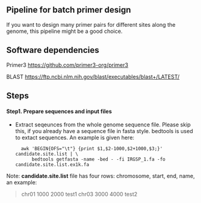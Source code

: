 ## Pipeline for batch primer design
If you want to design many primer pairs for different sites along the genome, this pipeline might be a good choice.


## Software dependencies
Primer3 <https://github.com/primer3-org/primer3>

BLAST <https://ftp.ncbi.nlm.nih.gov/blast/executables/blast+/LATEST/>

## Steps

#### Step1. Prepare sequences and input files

* Extract seqeunces from the whole genome sequence file. Please skip this, if you already have a sequence file in fasta style. bedtools is used to extact sequences. An example is given here:

        awk 'BEGIN{OFS="\t"} {print $1,$2-1000,$2+1000,$3;}' candidate.site.list | \
            bedtools getfasta -name -bed - -fi IRGSP_1.fa -fo candidate.site.list.ex1k.fa

Note: **candidate.site.list** file has four rows: chromosome,  start, end, name, an example:
>chr01   1000    2000    test1
>chr03   3000    4000    test2

